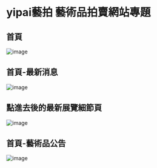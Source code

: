 # yipai藝拍 藝術品拍賣網站專題

## 首頁

![image](https://user-images.githubusercontent.com/108204224/219942856-80c2e371-a652-42cf-ae9c-f9d0f2f98731.png)

## 首頁-最新消息

![image](https://user-images.githubusercontent.com/108204224/219942959-a3b5be78-0395-426a-9127-4c9830b526a5.png)

## 點進去後的最新展覽細節頁

![image](https://user-images.githubusercontent.com/108204224/219943008-28ad8399-0607-47ab-9f3c-7a3e271b27a8.png)

## 首頁-藝術品公告

![image](https://user-images.githubusercontent.com/108204224/219943050-09a2e7ec-73cb-46b5-abf9-a8dbfdb3fd6f.png)

